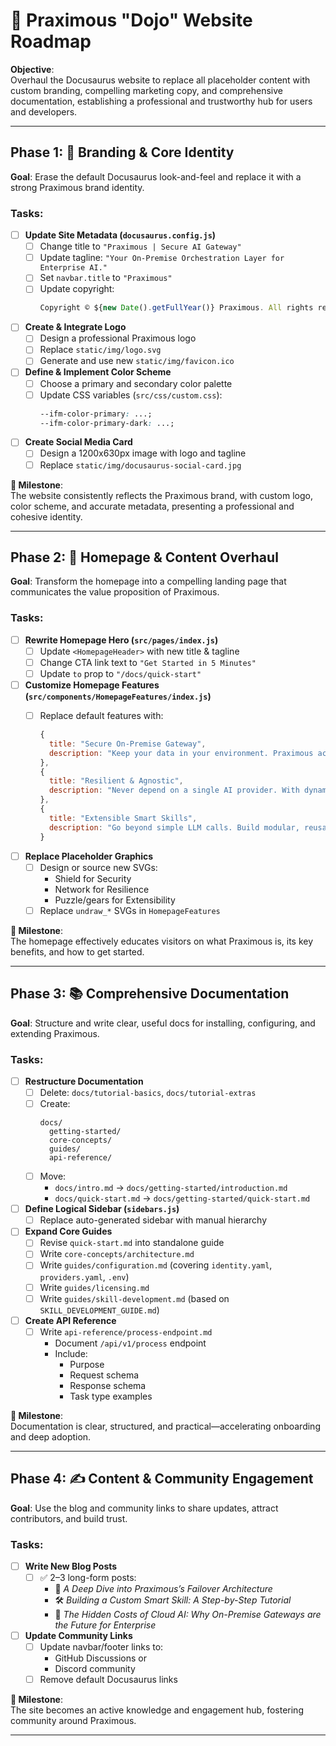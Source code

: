 # 🧭 Praximous "Dojo" Website Roadmap

**Objective**:  
Overhaul the Docusaurus website to replace all placeholder content with custom branding, compelling marketing copy, and comprehensive documentation, establishing a professional and trustworthy hub for users and developers.

---

## Phase 1: 🎨 Branding & Core Identity

**Goal**: Erase the default Docusaurus look-and-feel and replace it with a strong Praximous brand identity.

### Tasks:

- [ ] **Update Site Metadata (`docusaurus.config.js`)**  
  - [ ] Change title to `"Praximous | Secure AI Gateway"`
  - [ ] Update tagline: `"Your On-Premise Orchestration Layer for Enterprise AI."`
  - [ ] Set `navbar.title` to `"Praximous"`
  - [ ] Update copyright:
    ```js
    Copyright © ${new Date().getFullYear()} Praximous. All rights reserved.
    ```

- [ ] **Create & Integrate Logo**  
  - [ ] Design a professional Praximous logo  
  - [ ] Replace `static/img/logo.svg`  
  - [ ] Generate and use new `static/img/favicon.ico`

- [ ] **Define & Implement Color Scheme**  
  - [ ] Choose a primary and secondary color palette  
  - [ ] Update CSS variables (`src/css/custom.css`):
    ```css
    --ifm-color-primary: ...;
    --ifm-color-primary-dark: ...;
    ```

- [ ] **Create Social Media Card**  
  - [ ] Design a 1200x630px image with logo and tagline  
  - [ ] Replace `static/img/docusaurus-social-card.jpg`

**🏁 Milestone**:  
The website consistently reflects the Praximous brand, with custom logo, color scheme, and accurate metadata, presenting a professional and cohesive identity.

---

## Phase 2: 📢 Homepage & Content Overhaul

**Goal**: Transform the homepage into a compelling landing page that communicates the value proposition of Praximous.

### Tasks:

- [ ] **Rewrite Homepage Hero (`src/pages/index.js`)**  
  - [ ] Update `<HomepageHeader>` with new title & tagline  
  - [ ] Change CTA link text to `"Get Started in 5 Minutes"`  
  - [ ] Update `to` prop to `"/docs/quick-start"`

- [ ] **Customize Homepage Features (`src/components/HomepageFeatures/index.js`)**  
  - [ ] Replace default features with:

    ```js
    {
      title: "Secure On-Premise Gateway",
      description: "Keep your data in your environment. Praximous acts as a central, secure orchestration layer, preventing sensitive information from being exposed to third-party services."
    },
    {
      title: "Resilient & Agnostic",
      description: "Never depend on a single AI provider. With dynamic failover and a pluggable architecture, Praximous ensures your applications remain operational and flexible."
    },
    {
      title: "Extensible Smart Skills",
      description: "Go beyond simple LLM calls. Build modular, reusable logic units—Smart Skills—to automate complex business processes and create powerful, context-aware workflows."
    }
    ```

- [ ] **Replace Placeholder Graphics**  
  - [ ] Design or source new SVGs:
    - Shield for Security
    - Network for Resilience
    - Puzzle/gears for Extensibility  
  - [ ] Replace `undraw_*` SVGs in `HomepageFeatures`

**🏁 Milestone**:  
The homepage effectively educates visitors on what Praximous is, its key benefits, and how to get started.

---

## Phase 3: 📚 Comprehensive Documentation

**Goal**: Structure and write clear, useful docs for installing, configuring, and extending Praximous.

### Tasks:

- [ ] **Restructure Documentation**  
  - [ ] Delete: `docs/tutorial-basics`, `docs/tutorial-extras`
  - [ ] Create:
    ```
    docs/
      getting-started/
      core-concepts/
      guides/
      api-reference/
    ```
  - [ ] Move:
    - `docs/intro.md` → `docs/getting-started/introduction.md`
    - `docs/quick-start.md` → `docs/getting-started/quick-start.md`

- [ ] **Define Logical Sidebar (`sidebars.js`)**  
  - [ ] Replace auto-generated sidebar with manual hierarchy

- [ ] **Expand Core Guides**
  - [ ] Revise `quick-start.md` into standalone guide  
  - [ ] Write `core-concepts/architecture.md`  
  - [ ] Write `guides/configuration.md` (covering `identity.yaml`, `providers.yaml`, `.env`)  
  - [ ] Write `guides/licensing.md`  
  - [ ] Write `guides/skill-development.md` (based on `SKILL_DEVELOPMENT_GUIDE.md`)

- [ ] **Create API Reference**
  - [ ] Write `api-reference/process-endpoint.md`
    - Document `/api/v1/process` endpoint
    - Include:
      - Purpose
      - Request schema
      - Response schema
      - Task type examples

**🏁 Milestone**:  
Documentation is clear, structured, and practical—accelerating onboarding and deep adoption.

---

## Phase 4: ✍️ Content & Community Engagement

**Goal**: Use the blog and community links to share updates, attract contributors, and build trust.

### Tasks:

- [ ] **Write New Blog Posts**
  - [ ] ✅ 2–3 long-form posts:
    - 🧠 *A Deep Dive into Praximous’s Failover Architecture*
    - 🛠️ *Building a Custom Smart Skill: A Step-by-Step Tutorial*
    - 💼 *The Hidden Costs of Cloud AI: Why On-Premise Gateways are the Future for Enterprise*

- [ ] **Update Community Links**
  - [ ] Update navbar/footer links to:
    - GitHub Discussions or
    - Discord community
  - [ ] Remove default Docusaurus links

**🏁 Milestone**:  
The site becomes an active knowledge and engagement hub, fostering community around Praximous.

---
